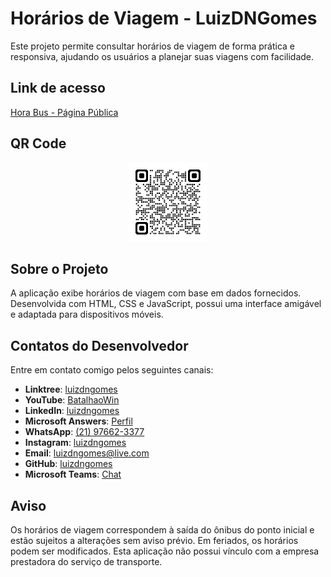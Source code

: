 # Horários de Viagem - LuizDNGomes

Este projeto permite consultar horários de viagem de forma prática e responsiva, ajudando os usuários a planejar suas viagens com facilidade.

## Link de acesso
[Hora Bus - Página Pública](https://luizdngomes.github.io/hora_bus/hora_bus.html)

## QR Code
<p align="center">
    <img src="https://github.com/LuizDNGomes/hora_bus/blob/main/qrcode_luizdngomes.github.io.png" alt="QR Code" width="25%">
</p>

## Sobre o Projeto
A aplicação exibe horários de viagem com base em dados fornecidos. Desenvolvida com HTML, CSS e JavaScript, possui uma interface amigável e adaptada para dispositivos móveis.

## Contatos do Desenvolvedor
Entre em contato comigo pelos seguintes canais:

- **Linktree**: [luizdngomes](https://linktr.ee/luizdngomes)
- **YouTube**: [BatalhaoWin](https://www.youtube.com/@BatalhaoWin)
- **LinkedIn**: [luizdngomes](https://www.linkedin.com/in/luizdngomes/)
- **Microsoft Answers**: [Perfil](https://answers.microsoft.com/pt-br/profile/f12fd1a9-c778-4718-95c7-3dcb12feb2c0)
- **WhatsApp**: [(21) 97662-3377](https://api.whatsapp.com/send?phone=5521976623377)
- **Instagram**: [luizdngomes](https://www.instagram.com/luizdngomes)
- **Email**: [luizdngomes@live.com](mailto:luizdngomes@live.com)
- **GitHub**: [luizdngomes](https://github.com/luizdngomes)
- **Microsoft Teams**: [Chat](https://teams.microsoft.com/l/chat/0/0?users=luizdngomes@live.com)

## Aviso
Os horários de viagem correspondem à saída do ônibus do ponto inicial e estão sujeitos a alterações sem aviso prévio. Em feriados, os horários podem ser modificados. Esta aplicação não possui vínculo com a empresa prestadora do serviço de transporte.
